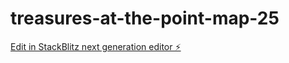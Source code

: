 # treasures-at-the-point-map-25

[Edit in StackBlitz next generation editor ⚡️](https://stackblitz.com/~/github.com/ndonolli/treasures-at-the-point-map-25)